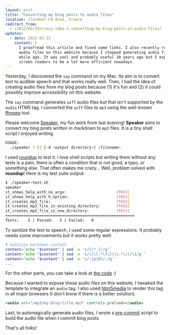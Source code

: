 ```yaml
---
layout: post
title: "Converting my blog posts to audio files"
location: Clermont-Fd Area, France
redirect_from:
  - /2012/02/29/crazy-idea-1-converting-my-blog-posts-in-audio-files/
updates:
  - date: 2022-03-22
    content: |
      I proofread this article and fixed some links. I also recently removed the
      audio files on this website because I stopped generating audio files a
      while ago. It was cool and probably useful 10 years ago but I expect
      screen readers to be a lot more efficient nowadays.
---
```


Yesterday, I discovered the `say` command on my Mac. Its aim is to convert text
to audible speech and that works really well. Then, I had the idea of creating
audio files from my blog posts because (1) it's fun and (2) it could possibly
improve accessibility on this website.

The `say` command generates `aiff` audio files but that isn't supported by the
`audio` HTM5 tag. I converted the `aiff` files to `mp3` using the well-known
[ffmpeg](https://ffmpeg.org/) tool.

Please welcome [Speaker](https://github.com/willdurand/Speaker), my fun work
from last evening! **Speaker** aims to convert my blog posts written in markdown
to `mp3` files. It is a tiny shell script I enjoyed writing.

```bash
USAGE:
  ./speaker [-h] [-d <output directory>] <filename>
```

I used [roundup](https://github.com/bmizerany/roundup) to test it. I love shell
scripts but writing them without any tests is a pain, there is often a condition
that is not good, a typo, or something else. That often makes me crazy... Well,
problem solved with **roundup**!  Here is my test suite output:

```bash
$ ./speaker-test.sh
speaker
it_shows_help_with_no_argv:                      [PASS]
it_shows_help_with_h_option:                     [PASS]
it_creates_mp3_file:                             [PASS]
it_creates_mp3_file_in_existing_directory:       [PASS]
it_creates_mp3_file_in_new_directory:            [PASS]
=========================================================
Tests:    5 | Passed:   5 | Failed:   0
```

To sanitize the text to speech, I used some regular expressions. It probably
needs some improvements but it works pretty well:

```bash
# Sanitize markdown content
content=`echo "$content" | sed -e 's/[\*_]//g'`
content=`echo "$content" | sed -e 's/\[\(.*\)\](\(.*\))/\1/g'`
content=`echo "$content" | sed -e 's/:[p|D]/./g'`
...
```

For the other parts, you can take a look at [the
code](https://github.com/willdurand/Speaker/blob/master/speaker) :)

Because I wanted to expose these audio files on this website, I tweaked the
template to integrate an `audio` tag. I also used
[html5media](https://github.com/etianen/html5media) to render this tag in all
major browsers (I don't know if there is a better solution).

```html
<audio src="/mp3/my-blog-title.mp3" controls preload></audio>
```

Last, to automagically generate audio files, I wrote a
[pre-commit](https://github.com/willdurand/Speaker/blob/master/hooks/pre-commit)
script to build the audio file when I commit blog posts.

That's all folks!
